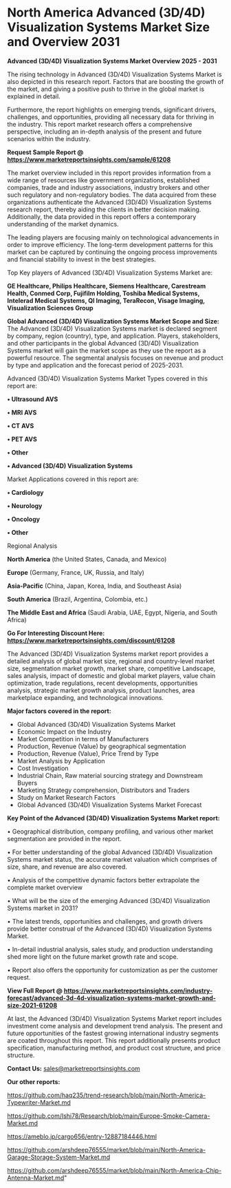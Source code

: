 # North America Advanced (3D/4D) Visualization Systems Market Size and Overview 2031

<Strong> Advanced (3D/4D) Visualization Systems Market Overview 2025 - 2031</strong>

The rising technology in Advanced (3D/4D) Visualization Systems Market is also depicted in this research report. Factors that are boosting the growth of the market, and giving a positive push to thrive in the global market is explained in detail.

Furthermore, the report highlights on emerging trends, significant drivers, challenges, and opportunities, providing all necessary data for thriving in the industry. This report market research offers a comprehensive perspective, including an in-depth analysis of the present and future scenarios within the industry.

<strong>Request Sample Report @ <a href=https://www.marketreportsinsights.com/sample/61208>https://www.marketreportsinsights.com/sample/61208</a></strong>

The market overview included in this report provides information from a wide range of resources like government organizations, established companies, trade and industry associations, industry brokers and other such regulatory and non-regulatory bodies. The data acquired from these organizations authenticate the Advanced (3D/4D) Visualization Systems research report, thereby aiding the clients in better decision making. Additionally, the data provided in this report offers a contemporary understanding of the market dynamics.

The leading players are focusing mainly on technological advancements in order to improve efficiency. The long-term development patterns for this market can be captured by continuing the ongoing process improvements and financial stability to invest in the best strategies.

Top Key players of Advanced (3D/4D) Visualization Systems Market are:

<strong>GE Healthcare, Philips Healthcare, Siemens Healthcare, Carestream Health, Conmed Corp, Fujifilm Holding, Toshiba Medical Systems, Intelerad Medical Systems, QI Imaging, TeraRecon, Visage Imaging, Visualization Sciences Group</strong>

<strong><b>Global Advanced (3D/4D) Visualization Systems Market Scope and Size:</b></strong>
The Advanced (3D/4D) Visualization Systems market is declared segment by company, region (country), type, and application. Players, stakeholders, and other participants in the global Advanced (3D/4D) Visualization Systems market will gain the market scope as they use the report as a powerful resource. The segmental analysis focuses on revenue and product by type and application and the forecast period of 2025-2031.

Advanced (3D/4D) Visualization Systems Market Types covered in this report are:

<strong>• Ultrasound AVS

• MRI AVS

• CT AVS

• PET AVS

• Other

• Advanced (3D/4D) Visualization Systems</strong>

Market Applications covered in this report are:

<strong>• Cardiology

• Neurology

• Oncology

• Other</strong> 

Regional Analysis

<strong>North America</strong> (the United States, Canada, and Mexico)

<strong>Europe</strong> (Germany, France, UK, Russia, and Italy)

<strong>Asia-Pacific</strong> (China, Japan, Korea, India, and Southeast Asia)

<strong>South America</strong> (Brazil, Argentina, Colombia, etc.)

<strong>The Middle East and Africa</strong> (Saudi Arabia, UAE, Egypt, Nigeria, and South Africa)

<strong>Go For Interesting Discount Here: <a href=https://www.marketreportsinsights.com/discount/61208>https://www.marketreportsinsights.com/discount/61208</a></strong>

The Advanced (3D/4D) Visualization Systems market report provides a detailed analysis of global market size, regional and country-level market size, segmentation market growth, market share, competitive Landscape, sales analysis, impact of domestic and global market players, value chain optimization, trade regulations, recent developments, opportunities analysis, strategic market growth analysis, product launches, area marketplace expanding, and technological innovations.

<strong><b>Major factors covered in the report:</b></strong>
<ul>
  <li>Global Advanced (3D/4D) Visualization Systems Market </li>
  <li>Economic Impact on the Industry</li>
  <li>Market Competition in terms of Manufacturers</li>
  <li>Production, Revenue (Value) by geographical segmentation</li>
  <li>Production, Revenue (Value), Price Trend by Type</li>
  <li>Market Analysis by Application</li>
  <li>Cost Investigation</li>
  <li>Industrial Chain, Raw material sourcing strategy and Downstream Buyers</li>
  <li>Marketing Strategy comprehension, Distributors and Traders</li>
  <li>Study on Market Research Factors</li>
  <li>Global Advanced (3D/4D) Visualization Systems Market Forecast</li>
</ul>

<strong><b>Key Point of the Advanced (3D/4D) Visualization Systems Market report:</b></strong>

• Geographical distribution, company profiling, and various other market segmentation are provided in the report.

• For better understanding of the global Advanced (3D/4D) Visualization Systems market status, the accurate market valuation which comprises of size, share, and revenue are also covered.

• Analysis of the competitive dynamic factors better extrapolate the complete market overview

• What will be the size of the emerging Advanced (3D/4D) Visualization Systems market in 2031?

• The latest trends, opportunities and challenges, and growth drivers provide better construal of the Advanced (3D/4D) Visualization Systems Market.

• In-detail industrial analysis, sales study, and production understanding shed more light on the future market growth rate and scope.

• Report also offers the opportunity for customization as per the customer request.

<strong><b>View Full Report @ <a href=https://www.marketreportsinsights.com/industry-forecast/advanced-3d-4d-visualization-systems-market-growth-and-size-2021-61208>https://www.marketreportsinsights.com/industry-forecast/advanced-3d-4d-visualization-systems-market-growth-and-size-2021-61208</a></b></strong>


At last, the Advanced (3D/4D) Visualization Systems Market report includes investment come analysis and development trend analysis. The present and future opportunities of the fastest growing international industry segments are coated throughout this report. This report additionally presents product specification, manufacturing method, and product cost structure, and price structure.

<strong>Contact Us:</strong>
sales@marketreportsinsights.com

<strong>Our other reports:</strong>

<a href=https://github.com/haq235/trend-research/blob/main/North-America-Typewriter-Market.md>https://github.com/haq235/trend-research/blob/main/North-America-Typewriter-Market.md</a>

<a href=https://github.com/Ishi78/Research/blob/main/Europe-Smoke-Camera-Market.md>https://github.com/Ishi78/Research/blob/main/Europe-Smoke-Camera-Market.md</a>

<a href=https://ameblo.jp/cargo656/entry-12887184446.html>https://ameblo.jp/cargo656/entry-12887184446.html</a>

<a href=https://github.com/arshdeep76555/market/blob/main/North-America-Garage-Storage-System-Market.md>https://github.com/arshdeep76555/market/blob/main/North-America-Garage-Storage-System-Market.md</a>

<a href=https://github.com/arshdeep76555/market/blob/main/North-America-Chip-Antenna-Market.md>https://github.com/arshdeep76555/market/blob/main/North-America-Chip-Antenna-Market.md</a>"
